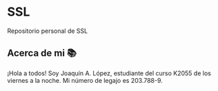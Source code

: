# SSL
Repositorio personal de SSL
## Acerca de mi 📚
¡Hola a todos! Soy Joaquín A. López, estudiante del curso K2055 de los viernes a la noche. Mi número de legajo es 203.788-9.
